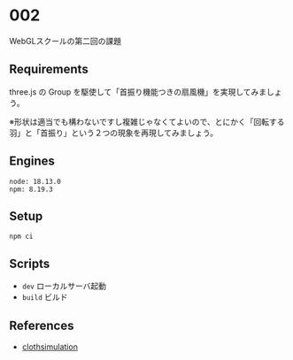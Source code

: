 # 002
WebGLスクールの第二回の課題

## Requirements
three.js の Group を駆使して「首振り機能つきの扇風機」を実現してみましょう。

※形状は適当でも構わないですし複雑じゃなくてよいので、とにかく「回転する羽」と「首振り」という２つの現象を再現してみましょう。

## Engines
```
node: 18.13.0
npm: 8.19.3
```

## Setup
```
npm ci
```

## Scripts
- `dev` ローカルサーバ起動
- `build` ビルド

## References
- [clothsimulation](https://github.com/WaelYasmina/clothsimulation)
